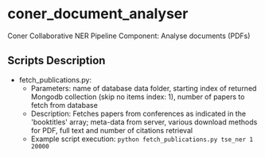 # coner_document_analyser
Coner Collaborative NER Pipeline Component: Analyse documents (PDFs)

## Scripts Description
- fetch_publications.py:
  - Parameters: name of database data folder, starting index of returned Mongodb collection (skip no items index: 1), number of papers to fetch from database
  - Description: Fetches papers from conferences as indicated in the 'booktitles' array; meta-data from server, various download methods for PDF, full text and number of citations retrieval
  - Example script execution: `python fetch_publications.py tse_ner 1 20000` 
